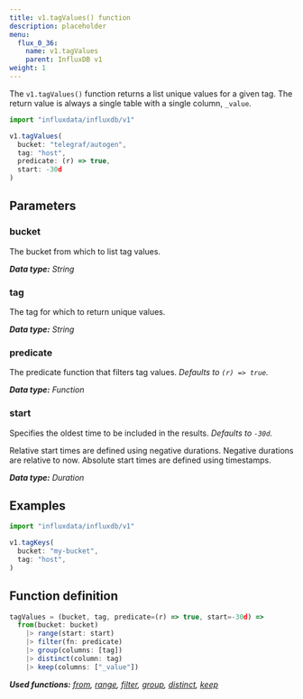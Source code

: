 ```yaml
---
title: v1.tagValues() function
description: placeholder
menu:
  flux_0_36:
    name: v1.tagValues
    parent: InfluxDB v1
weight: 1
---
```


The `v1.tagValues()` function returns a list unique values for a given tag.
The return value is always a single table with a single column, `_value`.


```js
import "influxdata/influxdb/v1"

v1.tagValues(
  bucket: "telegraf/autogen",
  tag: "host",
  predicate: (r) => true,
  start: -30d
)
```

## Parameters

### bucket
The bucket from which to list tag values.

_**Data type:** String_

### tag
The tag for which to return unique values.

_**Data type:** String_

### predicate
The predicate function that filters tag values.
_Defaults to `(r) => true`._

_**Data type:** Function_

### start
Specifies the oldest time to be included in the results.
_Defaults to `-30d`._

Relative start times are defined using negative durations.
Negative durations are relative to now.
Absolute start times are defined using timestamps.

_**Data type:** Duration_

## Examples
```js
import "influxdata/influxdb/v1"

v1.tagKeys(
  bucket: "my-bucket",
  tag: "host",
)
```

## Function definition
```js
tagValues = (bucket, tag, predicate=(r) => true, start=-30d) =>
  from(bucket: bucket)
    |> range(start: start)
    |> filter(fn: predicate)
    |> group(columns: [tag])
    |> distinct(column: tag)
    |> keep(columns: ["_value"])
```

_**Used functions:**
[from](/flux/v0.36/functions/built-in/inputs/from/),
[range](/flux/v0.36/functions/built-in/transformations/range/),
[filter](/flux/v0.36/functions/built-in/transformations/filter/),
[group](/flux/v0.36/functions/built-in/transformations/group/),
[distinct](/flux/v0.36/functions/built-in/transformations/selectors/distinct/),
[keep](/flux/v0.36/functions/built-in/transformations/keep/)_
